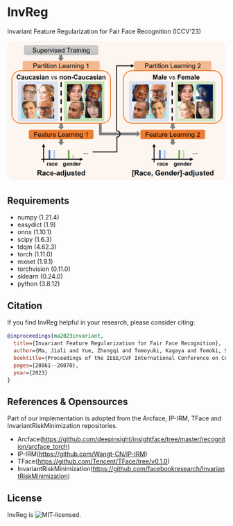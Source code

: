 # InvReg
Invariant Feature Regularization for Fair Face Recognition (ICCV'23)

![Image text](https://github.com/PanasonicConnect/InvReg/blob/main/imgs/Picture1.png)

## Requirements
* numpy (1.21.4)
* easydict (1.9)
* onnx (1.10.1)
* scipy (1.6.3)
* tdqm (4.62.3)
* torch (1.11.0)
* mxnet (1.9.1)
* torchvision (0.11.0)
* sklearn (0.24.0)
* python (3.8.12)

## Citation
If you find InvReg helpful in your research, please consider citing: 
```bibtex   
@inproceedings{ma2023invariant,
  title={Invariant Feature Regularization for Fair Face Recognition},
  author={Ma, Jiali and Yue, Zhongqi and Tomoyuki, Kagaya and Tomoki, Suzuki and Jayashree, Karlekar and Pranata, Sugiri and Zhang, Hanwang},
  booktitle={Proceedings of the IEEE/CVF International Conference on Computer Vision},
  pages={20861--20870},
  year={2023}
}
```
## References & Opensources
Part of our implementation is adopted from the Arcface, IP-IRM, TFace and InvariantRiskMinimization repositories.
* Arcface(https://github.com/deepinsight/insightface/tree/master/recognition/arcface_torch)
* IP-IRM(https://github.com/Wangt-CN/IP-IRM)
* TFace(https://github.com/Tencent/TFace/tree/v0.1.0)
* InvariantRiskMinimization(https://github.com/facebookresearch/InvariantRiskMinimization)

## License
InvReg is ![MIT-licensed](https://github.com/PanasonicConnect/InvReg/blob/main/LICENSE).
